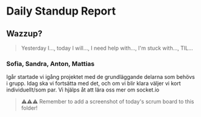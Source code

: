 # Daily Standup Report

## Wazzup?

> Yesterday I…, today I will…, I need help with…, I'm stuck with…, TIL…

### Sofia, Sandra, Anton, Mattias

Igår startade vi igång projektet med de grundläggande delarna som behövs i grupp.
Idag ska vi fortsätta med det, och om vi blir klara väljer vi kort individuellt/som par.
Vi hjälps åt att lära oss mer om socket.io

> ⚠️⚠️⚠️ Remember to add a screenshot of today's scrum board to this folder!
